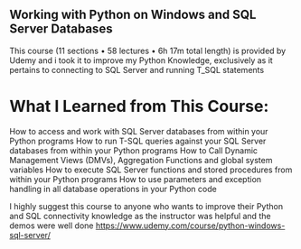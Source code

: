 ## Working with Python on Windows and SQL Server Databases

This course (11 sections • 58 lectures • 6h 17m total length) is provided by Udemy and i took it to improve my Python Knowledge, exclusively as it pertains to connecting to SQL Server and running T_SQL statements

# What I Learned from This Course:
How to access and work with SQL Server databases from within your Python programs
How to run T-SQL queries against your SQL Server databases from within your Python programs
How to Call Dynamic Management Views (DMVs), Aggregation Functions and global system variables
How to execute SQL Server functions and stored procedures from within your Python programs
How to use parameters and exception handling in all database operations in your Python code

I highly suggest this course to anyone who wants to improve their Python and SQL connectivity knowledge as the instructor was helpful and the demos were well done https://www.udemy.com/course/python-windows-sql-server/